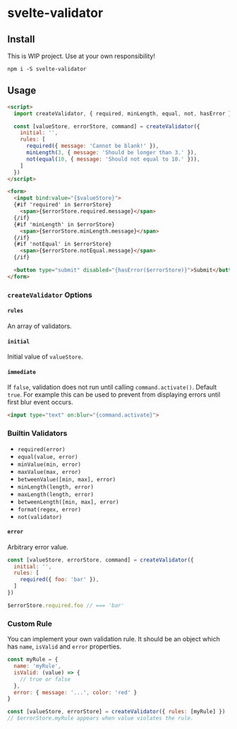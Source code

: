 # svelte-validator

## Install

This is WIP project. Use at your own responsibility!

```
npm i -S svelte-validator
```

## Usage

```html
<script>
  import createValidator, { required, minLength, equal, not, hasError } from 'svelte-validator'

  const [valueStore, errorStore, command] = createValidator({
    initial: '',
    rules: [
      required({ message: 'Cannot be blank!' }),
      minLength(3, { message: 'Should be longer than 3.' }),
      not(equal(10, { message: 'Should not equal to 10.' })),
    ]
  })
</script>

<form>
  <input bind:value="{$valueStore}">
  {#if 'required' in $errorStore}
    <span>{$errorStore.required.message}</span>
  {/if}
  {#if 'minLength' in $errorStore}
    <span>{$errorStore.minLength.message}</span>
  {/if}
  {#if 'notEqual' in $errorStore}
    <span>{$errorStore.notEqual.message}</span>
  {/if}

  <button type="submit" disabled="{hasError($errorStore)}">Submit</button>
</form>
```

### `createValidator` Options

#### `rules`

An array of validators.

#### `initial`

Initial value of `valueStore`.

#### `immediate`

If `false`, validation does not run until calling `command.activate()`. Default `true`.
For example this can be used to prevent from displaying errors until first blur event occurs.

```html
<input type="text" on:blur="{command.activate}">
```

### Builtin Validators

- `required(error)`
- `equal(value, error)`
- `minValue(min, error)`
- `maxValue(max, error)`
- `betweenValue([min, max], error)`
- `minLength(length, error)`
- `maxLength(length, error)`
- `betweenLength([min, max], error)`
- `format(regex, error)`
- `not(validator)`

#### `error`

Arbitrary error value.

```javascript
const [valueStore, errorStore, command] = createValidator({
  initial: '',
  rules: [
    required({ foo: 'bar' }),
  ]
})

$errorStore.required.foo // === 'bar'
```

### Custom Rule

You can implement your own validation rule. It should be an object which has `name`, `isValid` and `error` properties.

```javascript
const myRule = {
  name: 'myRule',
  isValid: (value) => {
    // true or false
  },
  error: { message: '...', color: 'red' }
}

const [valueStore, errorStore] = createValidator({ rules: [myRule] })
// $errorStore.myRule appears when value violates the rule.
```
